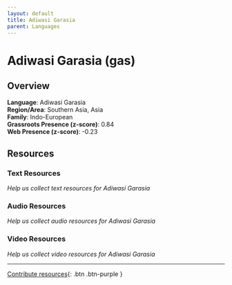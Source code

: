 ```yaml
---
layout: default
title: Adiwasi Garasia
parent: Languages
---
```


# Adiwasi Garasia (gas)

## Overview

**Language**: Adiwasi Garasia  
**Region/Area**: Southern Asia, Asia  
**Family**: Indo-European  
**Grassroots Presence (z-score)**: 0.84  
**Web Presence (z-score)**: -0.23  

## Resources

### Text Resources
*Help us collect text resources for Adiwasi Garasia*

### Audio Resources
*Help us collect audio resources for Adiwasi Garasia*

### Video Resources
*Help us collect video resources for Adiwasi Garasia*

---

[Contribute resources](https://forms.office.com/e/1SfLJx3u1r){: .btn .btn-purple }
